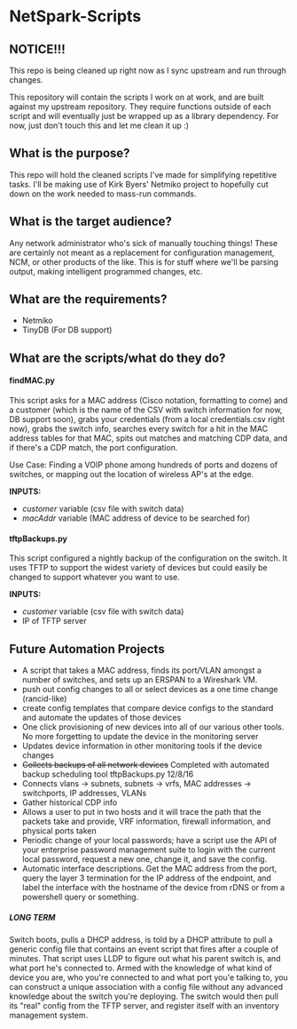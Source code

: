# NetSpark-Scripts

## NOTICE!!!
This repo is being cleaned up right now as I sync upstream and run through changes.

This repository will contain the scripts I work on at work, and are built against
my upstream repository. They require functions outside of each script and will
eventually just be wrapped up as a library dependency. For now, just don't touch
this and let me clean it up :)

## What is the purpose?
This repo will hold the cleaned scripts I've made for simplifying repetitive tasks. I'll be making use of Kirk Byers' Netmiko project to hopefully cut down on the work needed to mass-run commands.

## What is the target audience?
Any network administrator who's sick of manually touching things! These are certainly not meant as a replacement for configuration management, NCM, or other products of the like. This is for stuff where we'll be parsing output, making intelligent programmed changes, etc.

## What are the requirements?
* Netmiko
* TinyDB (For DB support)

## What are the scripts/what do they do?

#### findMAC.py
This script asks for a MAC address (Cisco notation, formatting to come) and a customer (which is the name of the CSV with switch information for now, DB support soon), grabs your credentials (from a local credentials.csv right now), grabs the switch info, searches every switch for a hit in the MAC address tables for that MAC, spits out matches and matching CDP data, and if there's a CDP match, the port configuration.

Use Case: Finding a VOIP phone among hundreds of ports and dozens of switches, or mapping out the location of wireless AP's at the edge.

**INPUTS:**
+ *customer* variable (csv file with switch data)
+ *macAddr* variable (MAC address of device to be searched for)

#### tftpBackups.py
This script configured a nightly backup of the configuration on the switch. It uses TFTP to support the widest variety of devices but could easily be changed to support whatever you want to use.

**INPUTS:**
+ *customer* variable (csv file with switch data)
+ IP of TFTP server


## Future Automation Projects
+ A script that takes a MAC address, finds its port/VLAN amongst a number of switches, and sets up an ERSPAN to a Wireshark VM.
+ push out config changes to all or select devices as a one time change (rancid-like)
+ create config templates that compare device configs to the standard and automate the updates of those devices
+ One click provisioning of new devices into all of our various other tools. No more forgetting to update the device in the monitoring server
+ Updates device information in other monitoring tools if the device changes
+ ~~Collects backups of all network devices~~ Completed with automated backup scheduling tool tftpBackups.py 12/8/16
+ Connects vlans -> subnets, subnets -> vrfs, MAC addresses -> switchports, IP addresses, VLANs
+ Gather historical CDP info
+ Allows a user to put in two hosts and it will trace the path that the packets take and provide, VRF information, firewall information, and physical ports taken
+ Periodic change of your local passwords; have a script use the API of your enterprise password management suite to login with the current local password, request a new one, change it, and save the config.
+ Automatic interface descriptions. Get the MAC address from the port, query the layer 3 termination for the IP address of the endpoint, and label the interface with the hostname of the device from rDNS or from a powershell query or something.

##### LONG TERM
Switch boots, pulls a DHCP address, is told by a DHCP attribute to pull a generic config file that contains an event script that fires after a couple of minutes. That script uses LLDP to figure out what his parent switch is, and what port he's connected to. Armed with the knowledge of what kind of device you are, who you're connected to and what port you'e talking to, you can construct a unique association with a config file without any advanced knowledge about the switch you're deploying. The switch would then pull its "real" config from the TFTP server, and register itself with an inventory management system.
